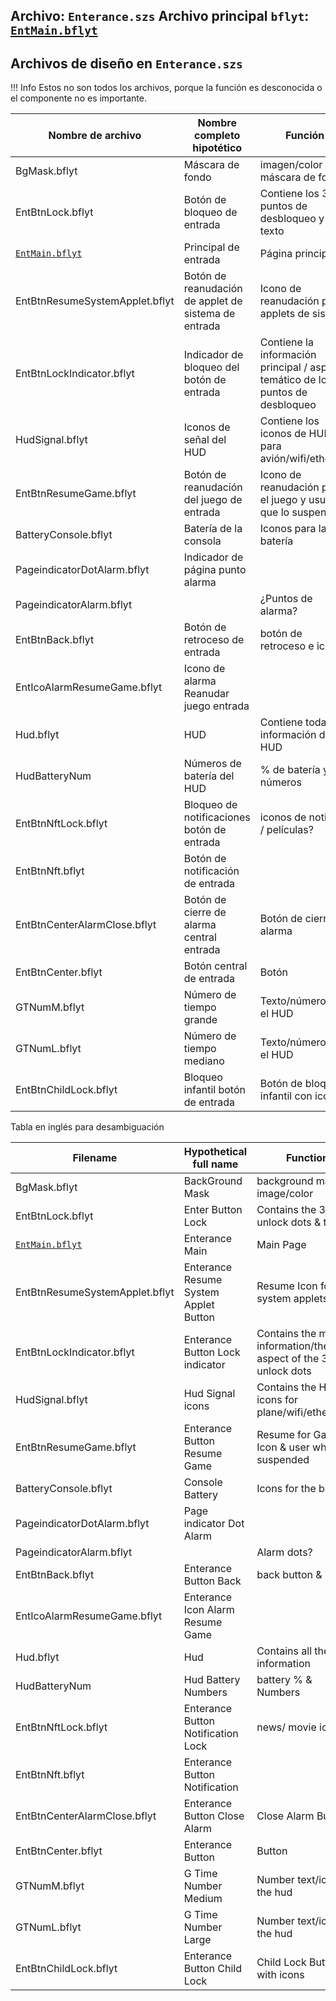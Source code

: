 **Archivo:** `Enterance.szs`
**Archivo principal `bflyt`:** [`EntMain.bflyt`](EntMain.bflyt.md)
---

## Archivos de diseño en `Enterance.szs`

<!-- prettier-ignore -->
!!! Info
    Estos no son todos los archivos, porque la función es desconocida o el componente no es importante.

| Nombre de archivo       			   | Nombre completo hipotético 		   | Función                                                           |
| ------------------------------------ | ------------------------------------- | ------------------------------------------------------------------ |
| BgMask.bflyt						   | Máscara de fondo			 		   | imagen/color de máscara de fondo									|
| EntBtnLock.bflyt		  			   | Botón de bloqueo de entrada		   | Contiene los 3 puntos de desbloqueo y texto					 		|
| [`EntMain.bflyt`](EntMain.bflyt.md)  | Principal de entrada				   | Página principal 													|
| EntBtnResumeSystemApplet.bflyt	   | Botón de reanudación de applet de sistema de entrada | Icono de reanudación para applets de sistema			|
| EntBtnLockIndicator.bflyt			   | Indicador de bloqueo del botón de entrada | Contiene la información principal / aspecto temático de los 3 puntos de desbloqueo |
| HudSignal.bflyt					   | Iconos de señal del HUD			   | Contiene los iconos de HUD para avión/wifi/ethernet 				| 
| EntBtnResumeGame.bflyt			   | Botón de reanudación del juego de entrada | Icono de reanudación para el juego y usuario que lo suspendió		|
| BatteryConsole.bflyt			       | Batería de la consola 			   | Iconos para la batería 											|
| PageindicatorDotAlarm.bflyt 		   | Indicador de página punto alarma	   | 			 														|
| PageindicatorAlarm.bflyt			   |									   | ¿Puntos de alarma?												|
| EntBtnBack.bflyt                     | Botón de retroceso de entrada 	   | botón de retroceso e icono 										|
| EntIcoAlarmResumeGame.bflyt          | Icono de alarma Reanudar juego entrada |					 												|
| Hud.bflyt                            | HUD 								   | Contiene toda la información del HUD								|
| HudBatteryNum 					   | Números de batería del HUD 		   | % de batería y números 											|
| EntBtnNftLock.bflyt 				   | Bloqueo de notificaciones botón de entrada | iconos de noticias / películas?									|
| EntBtnNft.bflyt 					   | Botón de notificación de entrada 	   | 																	|
| EntBtnCenterAlarmClose.bflyt 		   | Botón de cierre de alarma central entrada | Botón de cierre de alarma 										|
| EntBtnCenter.bflyt 				   | Botón central de entrada 			   | Botón 															|
| GTNumM.bflyt 						   | Número de tiempo grande 			   | Texto/número en el HUD											|
| GTNumL.bflyt 						   | Número de tiempo mediano 			   | Texto/número en el HUD 											|
| EntBtnChildLock.bflyt 			   | Bloqueo infantil botón de entrada	   | Botón de bloqueo infantil con iconos								|

Tabla en inglés para desambiguación

| Filename       					   | Hypothetical full name 			   | Function                                                           |
| ------------------------------------ | ------------------------------------- | ------------------------------------------------------------------ |
| BgMask.bflyt						   | BackGround Mask		 		 	   | background mask image/color										|
| EntBtnLock.bflyt		  			   | Enter Button Lock					   | Contains the 3 unlock dots & text							 		|
| [`EntMain.bflyt`](EntMain.bflyt.md)  | Enterance Main						   | Main Page 															|
| EntBtnResumeSystemApplet.bflyt	   | Enterance Resume System Applet Button | Resume Icon for system applets										|
| EntBtnLockIndicator.bflyt			   | Enterance Button Lock	indicator	   | Contains the main information/themable aspect of the 3 unlock dots |
| HudSignal.bflyt					   | Hud Signal icons 					   | Contains the Hud icons for plane/wifi/ethernet						| 
| EntBtnResumeGame.bflyt			   | Enterance Button Resume Game 		   | Resume for Game Icon & user who suspended 							|
| BatteryConsole.bflyt			       | Console Battery 					   | Icons for the battery 												|
| PageindicatorDotAlarm.bflyt 		   | Page indicator Dot Alarm 			   | 			 														|
| PageindicatorAlarm.bflyt			   |									   | Alarm dots?														|
| EntBtnBack.bflyt                     | Enterance Button Back 				   | back button & icon 												|
| EntIcoAlarmResumeGame.bflyt          | Enterance Icon Alarm Resume Game 	   |					 												|
| Hud.bflyt                            | Hud 								   | Contains all the HUD information									|
| HudBatteryNum 					   | Hud Battery Numbers 				   | battery % & Numbers 												|
| EntBtnNftLock.bflyt 				   | Enterance Button Notification Lock    | news/ movie icons?													|
| EntBtnNft.bflyt 					   | Enterance Button Notification 		   | 																	|
| EntBtnCenterAlarmClose.bflyt 		   | Enterance Button Close Alarm 		   | Close Alarm Button 												|
| EntBtnCenter.bflyt 				   | Enterance Button 					   | Button 															|
| GTNumM.bflyt 						   | G Time Number Medium 				   | Number text/icon in the hud										|
| GTNumL.bflyt 						   | G Time Number Large  				   | Number text/icon in the hud 										|
| EntBtnChildLock.bflyt 			   | Enterance Button Child Lock		   | Child Lock Button with icons 										|
